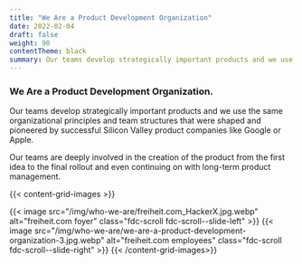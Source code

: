 ```yaml
---
title: "We Are a Product Development Organization"
date: 2022-02-04
draft: false
weight: 90
contentTheme: black
summary: Our teams develop strategically important products and we use the same organizational principles and team structures that were shaped and pioneered by successful Silicon Valley product companies like Google or Apple. Our teams are deeply involved in the creation of the product from the first idea to the final rollout and even continuing on with long-term product management.
---
```


### We Are a Product Development Organization.

Our teams develop strategically important products and we use the same organizational principles and team structures that were shaped and pioneered by successful Silicon Valley product companies like Google or Apple.

Our teams are deeply involved in the creation of the product from the first idea to the final rollout and even continuing on with long-term product management.

{{< content-grid-images >}}
  <!-- <div class="fdc-scroll fdc-scroll--slide-left">
    {{< youtube DMNt1re-kRY >}}
  </div> -->
  <!-- {{< image src="/img/who-we-are/we-are-a-product-development-organization-2.jpg.webp" alt="freiheit.com foyer" class="fdc-scroll fdc-scroll--slide-right" >}} -->
  {{< image src="/img/who-we-are/freiheit.com_HackerX.jpg.webp" alt="freiheit.com foyer" class="fdc-scroll fdc-scroll--slide-left" >}}
  {{< image src="/img/who-we-are/we-are-a-product-development-organization-3.jpg.webp" alt="freiheit.com employees" class="fdc-scroll  fdc-scroll--slide-right" >}}
{{< /content-grid-images>}}
